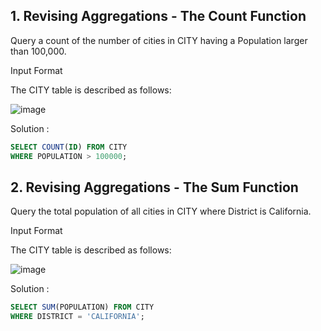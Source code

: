 ## 1. Revising Aggregations - The Count Function

Query a count of the number of cities in CITY having a Population larger than 100,000.

Input Format

The CITY table is described as follows:

![image](https://user-images.githubusercontent.com/66794160/224531223-f39e27dd-5ad3-4d13-a0a8-9e3158833fe1.png)

Solution :

```sql
SELECT COUNT(ID) FROM CITY
WHERE POPULATION > 100000;
```

## 2. Revising Aggregations - The Sum Function

Query the total population of all cities in CITY where District is California.

Input Format

The CITY table is described as follows: 

![image](https://user-images.githubusercontent.com/66794160/224604792-579a2301-df4b-4445-88ea-6d6622c0e5af.png)

Solution :

```sql
SELECT SUM(POPULATION) FROM CITY
WHERE DISTRICT = 'CALIFORNIA';
```
